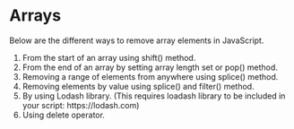 Arrays
======
Below are the different ways to remove array elements in JavaScript.
<ol>
<li>From the start of an array using shift() method.</li>
<li>From the end of an array by setting array length set or pop() method.</li>
<li>Removing a range of elements from anywhere using splice() method.</li>
<li>Removing elements by value using splice() and filter() method.</li>
<li>By using Lodash library. (This requires loadash library to be included in your script: https://lodash.com)</li>
  <li>Using delete operator.</li>
  </ol>
